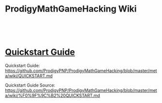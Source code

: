 # ProdigyMathGameHacking Wiki

<br><br><br>

# [Quickstart Guide](https://github.com/ProdigyPNP/ProdigyMathGameHacking/blob/master/meta/wiki/QUICKSTART.md)

Quickstart Guide: https://github.com/ProdigyPNP/ProdigyMathGameHacking/blob/master/meta/wiki/QUICKSTART.md

Quickstart Guide Source: https://github.com/ProdigyPNP/ProdigyMathGameHacking/blob/master/meta/wiki/%F0%9F%9C%B2%20QUICKSTART.md
